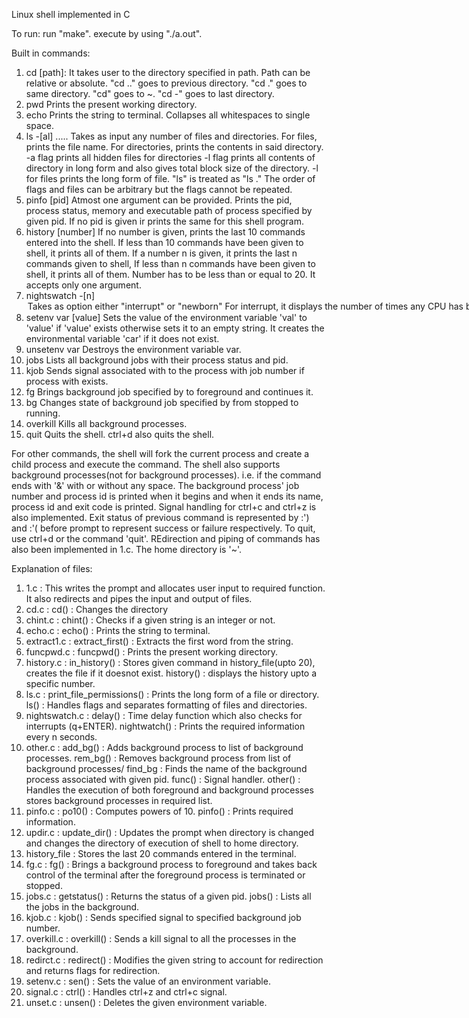 Linux shell implemented in C

To run:
    run "make".
    execute by using "./a.out".

Built in commands:
1.  cd [path]:
    It takes user to the directory specified in path.
    Path can be relative or absolute.
    "cd .." goes to previous directory.
    "cd ." goes to same directory.
    "cd" goes to ~.
    "cd -" goes to last directory.
2.  pwd
    Prints the present working directory.
3.  echo <string>
    Prints the string to terminal.
    Collapses all whitespaces to single space.
4.  ls -[al] <dir1> <file1> <dir2> <file2> .....
    Takes as input any number of files and           directories.
    For files, prints the file name.
    For directories, prints the contents in said directory.
    -a flag prints all hidden files for directories
    -l flag prints all contents of directory in long form and also gives total block size of the directory.
    -l for files prints the long form of file.
    "ls" is treated as "ls ."
    The order of flags and files can be arbitrary but the flags cannot be repeated.
5.  pinfo [pid]
    Atmost one argument can be provided.
    Prints the pid, process status, memory and executable path of process specified by given pid.
    If no pid is given ir prints the same for this shell program.
6.  history [number]
    If no number is given, prints the last 10 commands entered into the shell. If less than 10 commands have been given to shell, it prints all of them.
    If a number n is given, it prints the last n commands given to shell, If less than n commands have been given to shell, it prints all of them.
    Number has to be less than or equal to 20.
    It accepts only one argument.
7.  nightswatch -[n] <integer> <option>
    Takes as option either "interrupt" or "newborn"
    For interrupt, it displays the number of times any CPU has been interrupted by keyboard(IRQ 1). It displays every k seconds where n is inputted by user. This stops when the user presses "q+ENTER".
    For newborn, similar to interrupt, it prints the process id of the last process created. It prints it every k seconds when user inputs k. This stops when user inputs "q+ENTER".
8.  setenv var [value]
    Sets the value of the environment variable 'val' to 'value' if 'value' exists otherwise sets it to an empty string. It creates the environmental variable 'car' if it does not exist.
9.  unsetenv var
    Destroys the environment variable var.
10. jobs
    Lists all background jobs with their process status and pid.
11. kjob <job number> <signal number>
    Sends signal associated with <signal number> to the process with job number <job number> if process with <job number> exists.
12. fg <job number>
    Brings background job specified by <job number> to foreground and continues it.
13. bg <job number>
    Changes state of background job specified by <job number> from stopped to running.
14. overkill
    Kills all background processes.
15. quit
    Quits the shell. ctrl+d also quits the shell.

For other commands, the shell will fork the current process and create a child process and execute the command.
The shell also supports background processes(not for background processes). i.e. if the command ends with '&' with or without any space. The background process' job number and process id is printed when it begins and when it ends its name, process id and exit code is printed.
Signal handling for ctrl+c and ctrl+z is also implemented.
Exit status of previous command is represented by :') and :'( before prompt to represent success or failure respectively.
To quit, use ctrl+d or the command 'quit'.
REdirection and piping of commands has also been implemented in 1.c.
The home directory is '~'.

Explanation of files:
1. 1.c  :
    This writes the prompt and allocates user input to required function. It also redirects and pipes the input and output of files.
2. cd.c :
    cd() : Changes the directory
3. chint.c  :
    chint() : Checks if a given string is an integer or not.
4. echo.c   :
    echo() : Prints the string to terminal.
5. extract1.c   :
    extract_first() : Extracts the first word from the string.
6. funcpwd.c    :
    funcpwd() : Prints the present working directory.
7. history.c    :
    in_history() : Stores given command in history_file(upto 20), creates the file if it doesnot exist.
    history() : displays the history upto a specific number.
8. ls.c :
    print_file_permissions() : Prints the long form of a file or directory.
    ls() : Handles flags and separates formatting of files and directories.
9. nightswatch.c    :
    delay() : Time delay function which also checks for interrupts (q+ENTER).
    nightwatch() : Prints the required information every n seconds.
10. other.c :
    add_bg() : Adds background process to list of background processes.
    rem_bg() : Removes background process from list of background processes/
    find_bg : Finds the name of the background process associated with given pid.
    func() : Signal handler.
    other() : Handles the execution of both foreground and background processes stores background processes in required list.
11. pinfo.c :
    po10() : Computes powers of 10.
    pinfo() : Prints required information.
12. updir.c :
    update_dir() : Updates the prompt when directory is changed and changes the directory of execution of shell to home directory.
13. history_file : Stores the last 20 commands entered in the terminal.
14. fg.c :
    fg() : Brings a background process to foreground and takes back control of the terminal after the foreground process is terminated or stopped.
15. jobs.c :
    getstatus() : Returns the status of a given pid.
    jobs() : Lists all the jobs in the background.
16. kjob.c :
    kjob() : Sends specified signal to specified background job number.
17. overkill.c :
    overkill() : Sends a kill signal to all the processes in the background.
18. redirct.c :
    redirect() : Modifies the given string to account for redirection and returns flags for redirection.
19. setenv.c :
    sen() : Sets the value of an environment variable.
20. signal.c :
    ctrl() : Handles ctrl+z and ctrl+c signal.
21. unset.c :
    unsen() : Deletes the given environment variable.







